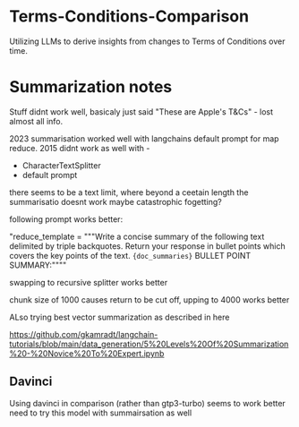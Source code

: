 # Terms-Conditions-Comparison
Utilizing LLMs to derive insights from changes to Terms of Conditions over time. 


# Summarization notes

Stuff didnt work well, basicaly just said "These are Apple's T&Cs" - lost almost all info. 

2023 summarisation worked well with langchains default prompt for map reduce. 
2015 didnt work as well with - 
*  CharacterTextSplitter 
*  default prompt

there seems to be a text limit, where beyond a ceetain length the summarisatio doesnt work
maybe catastrophic fogetting?

following prompt works better:

"reduce_template = """Write a concise summary of the following text delimited by triple backquotes.
Return your response in bullet points which covers the key points of the text.
```{doc_summaries}```
BULLET POINT SUMMARY:""""

swapping to recursive splitter works better

chunk size of 1000 causes return to be cut off, upping to 4000 works better

ALso trying best vector summarization as described in here

https://github.com/gkamradt/langchain-tutorials/blob/main/data_generation/5%20Levels%20Of%20Summarization%20-%20Novice%20To%20Expert.ipynb


## Davinci

Using davinci in comparison (rather than gtp3-turbo) seems to work better
need to try this model with summairsation as well